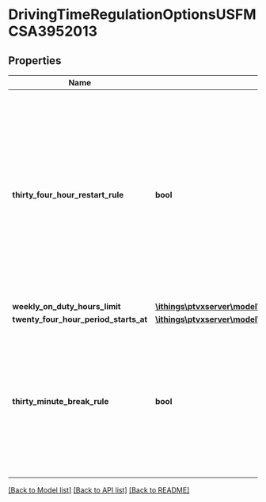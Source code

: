 # DrivingTimeRegulationOptionsUSFMCSA3952013

## Properties
Name | Type | Description | Notes
------------ | ------------- | ------------- | -------------
**thirty_four_hour_restart_rule** | **bool** | Tells if the 34-hour restart can be applied after the weekly on duty hours limit has been reached. Basically, if 34 or more consecutive hours off duty are taken, it restarts the weekly on duty hours counting to zero. | [optional] 
**weekly_on_duty_hours_limit** | [**\ithings\ptvxserver\model\WeeklyOnDutyHoursLimitUSFMCSA3952013**](WeeklyOnDutyHoursLimitUSFMCSA3952013.md) |  | [optional] 
**twenty_four_hour_period_starts_at** | [**\ithings\ptvxserver\model\TimeOfDay**](TimeOfDay.md) |  | [optional] 
**thirty_minute_break_rule** | **bool** | Tells if the 30-minute break provision is enforced after 8 on-duty consecutive hours (e.g. it is not required to be enforced for short haul operations). | [optional] 

[[Back to Model list]](../../README.md#documentation-for-models) [[Back to API list]](../../README.md#documentation-for-api-endpoints) [[Back to README]](../../README.md)


